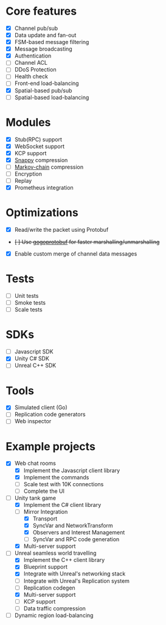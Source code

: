 # Core features
- [x] Channel pub/sub
- [x] Data update and fan-out
- [x] FSM-based message filtering
- [x] Message broadcasting
- [x] Authentication
- [ ] Channel ACL
- [ ] DDoS Protection
- [ ] Health check
- [ ] Front-end load-balancing
- [x] Spatial-based pub/sub
- [ ] Spatial-based load-balancing

# Modules
- [x] Stub(RPC) support
- [x] WebSocket support
- [x] KCP support
- [x] [Snappy](https://github.com/golang/snappy) compression
- [ ] [Markov-chain](https://en.wikipedia.org/wiki/Markov_chain) compression
- [ ] Encryption
- [ ] Replay
- [x] Prometheus integration

# Optimizations
- [x] Read/write the packet using Protobuf
- ~~[ ] Use [gogoprotobuf](https://github.com/gogo/protobuf) for faster marshalling/unmarshalling~~
- [x] Enable custom merge of channel data messages

# Tests
- [ ] Unit tests
- [ ] Smoke tests
- [ ] Scale tests

# SDKs
- [ ] Javascript SDK
- [x] Unity C# SDK
- [ ] Unreal C++ SDK

# Tools
- [x] Simulated client (Go)
- [ ] Replication code generators
- [ ] Web inspector

# Example projects
- [x] Web chat rooms
    - [x] Implement the Javascript client library
    - [x] Implement the commands
    - [ ] Scale test with 10K connections
    - [ ] Complete the UI
- [ ] Unity tank game
    - [x] Implement the C# client library
    - [ ] Mirror Integration
        - [x] Transport
        - [x] SyncVar and NetworkTransform
        - [x] Observers and Interest Management
        - [ ] SyncVar and RPC code generation
    - [x] Multi-server support
- [ ] Unreal seamless world travelling
    - [x] Implement the C++ client library
    - [x] Blueprint support
    - [x] Integrate with Unreal's networking stack
    - [ ] Integrate with Unreal's Replication system
    - [ ] Replication codegen
    - [x] Multi-server support
    - [ ] KCP support
    - [ ] Data traffic compression
- [ ] Dynamic region load-balancing
